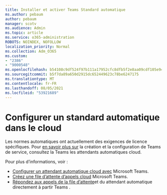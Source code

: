```yaml
---
title: Installer et activer Teams Standard automatique
ms.author: pebaum
author: pebaum
manager: scotv
ms.audience: Admin
ms.topic: article
ms.service: o365-administration
ROBOTS: NOINDEX, NOFOLLOW
localization_priority: Normal
ms.collection: Adm_O365
ms.custom:
- "2386"
- "9000548"
ms.openlocfilehash: b54108c9df524f97b111a17952cfc8dfb5f2e8aa09cdf105e9452fcc27dc1028
ms.sourcegitcommit: b5f7da89a650d2915dc652449623c78be6247175
ms.translationtype: MT
ms.contentlocale: fr-FR
ms.lasthandoff: 08/05/2021
ms.locfileid: "53921689"
---
```

# <a name="set-up-a-cloud-auto-attendant"></a>Configurer un standard automatique dans le cloud

Les normes automatiques ont actuellement des exigences de licence spécifiques. Pour [en savoir plus sur](https://docs.microsoft.com/microsoftteams/what-are-phone-system-auto-attendants) la création et la configuration de Teams de service, consultez la Teams les attendants automatiques cloud. 

Pour plus d’informations, voir :

- [Configurer un attendant automatique cloud avec](https://docs.microsoft.com/microsoftteams/create-a-phone-system-auto-attendant) Microsoft Teams. 
- [Créez une file d’attente d’appels cloud](https://docs.microsoft.com/microsoftteams/create-a-phone-system-call-queue) Microsoft Teams. 
- [Répondez aux appels de la file d’attente](https://docs.microsoft.com/microsoftteams/answer-auto-attendant-and-call-queue-calls)et du attendant automatique directement à partir Teams . 